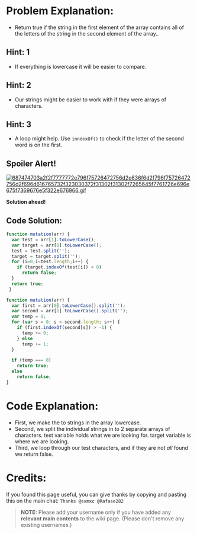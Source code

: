 # Problem Explanation:
- Return true if the string in the first element of the array contains all of the letters of the string in the second element of the array..

## Hint: 1
- If everything is lowercase it will be easier to compare.

## Hint: 2
- Our strings might be easier to work with if they were arrays of characters.

## Hint: 3
- A loop might help. Use `inndexOf()` to check if the letter of the second word is on the first.

## Spoiler Alert!
[![687474703a2f2f7777772e796f75726472756d2e636f6d2f796f75726472756d2f696d616765732f323030372f31302f31302f7265645f7761726e696e675f7369676e5f322e676966.gif](https://files.gitter.im/FreeCodeCamp/Wiki/nlOm/thumb/687474703a2f2f7777772e796f75726472756d2e636f6d2f796f75726472756d2f696d616765732f323030372f31302f31302f7265645f7761726e696e675f7369676e5f322e676966.gif)](https://files.gitter.im/FreeCodeCamp/Wiki/nlOm/687474703a2f2f7777772e796f75726472756d2e636f6d2f796f75726472756d2f696d616765732f323030372f31302f31302f7265645f7761726e696e675f7369676e5f322e676966.gif)

**Solution ahead!**

## Code Solution:

```js
function mutation(arr) {
  var test = arr[1].toLowerCase();
  var target = arr[0].toLowerCase();
  test = test.split('');
  target = target.split('');
  for (i=0;i<test.length;i++) {
    if (target.indexOf(test[i]) < 0)
      return false;
  }
  return true;
 }
```

```js
function mutation(arr) {
  var first = arr[0].toLowerCase().split('');
  var second = arr[1].toLowerCase().split('');
  var temp = 0;
  for (var s = 0; s < second.length; s++) {
    if (first.indexOf(second[s]) > -1) {
      temp += 0;
    } else
      temp += 1;
  }

  if (temp === 0)
    return true;
  else
    return false;
}
```

# Code Explanation:
- First, we make the to strings in the array lowercase.  
- Second, we split the individual strings in to 2 separate arrays of characters. test variable holds what we are looking for. target variable is where we are looking.   
- Third, we loop through our test characters, and if they are not _all_ found we return false.

# Credits:
If you found this page useful, you can give thanks by copying and pasting this on the main chat: `Thanks @sxmxc @Rafase282`

> **NOTE:** Please add your username only if you have added any **relevant main contents** to the wiki page. (Please don't remove any existing usernames.)
